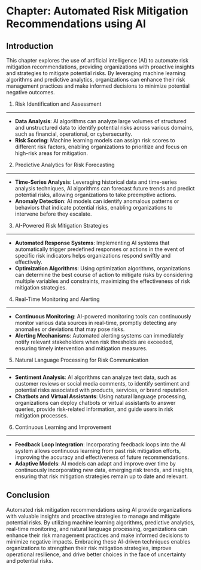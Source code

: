 Chapter: Automated Risk Mitigation Recommendations using AI
===========================================================

Introduction
------------

This chapter explores the use of artificial intelligence (AI) to automate risk mitigation recommendations, providing organizations with proactive insights and strategies to mitigate potential risks. By leveraging machine learning algorithms and predictive analytics, organizations can enhance their risk management practices and make informed decisions to minimize potential negative outcomes.

1. Risk Identification and Assessment
-------------------------------------

* **Data Analysis**: AI algorithms can analyze large volumes of structured and unstructured data to identify potential risks across various domains, such as financial, operational, or cybersecurity.
* **Risk Scoring**: Machine learning models can assign risk scores to different risk factors, enabling organizations to prioritize and focus on high-risk areas for mitigation.

2. Predictive Analytics for Risk Forecasting
--------------------------------------------

* **Time-Series Analysis**: Leveraging historical data and time-series analysis techniques, AI algorithms can forecast future trends and predict potential risks, allowing organizations to take preemptive actions.
* **Anomaly Detection**: AI models can identify anomalous patterns or behaviors that indicate potential risks, enabling organizations to intervene before they escalate.

3. AI-Powered Risk Mitigation Strategies
----------------------------------------

* **Automated Response Systems**: Implementing AI systems that automatically trigger predefined responses or actions in the event of specific risk indicators helps organizations respond swiftly and effectively.
* **Optimization Algorithms**: Using optimization algorithms, organizations can determine the best course of action to mitigate risks by considering multiple variables and constraints, maximizing the effectiveness of risk mitigation strategies.

4. Real-Time Monitoring and Alerting
------------------------------------

* **Continuous Monitoring**: AI-powered monitoring tools can continuously monitor various data sources in real-time, promptly detecting any anomalies or deviations that may pose risks.
* **Alerting Mechanisms**: Automated alerting systems can immediately notify relevant stakeholders when risk thresholds are exceeded, ensuring timely intervention and mitigation measures.

5. Natural Language Processing for Risk Communication
-----------------------------------------------------

* **Sentiment Analysis**: AI algorithms can analyze text data, such as customer reviews or social media comments, to identify sentiment and potential risks associated with products, services, or brand reputation.
* **Chatbots and Virtual Assistants**: Using natural language processing, organizations can deploy chatbots or virtual assistants to answer queries, provide risk-related information, and guide users in risk mitigation processes.

6. Continuous Learning and Improvement
--------------------------------------

* **Feedback Loop Integration**: Incorporating feedback loops into the AI system allows continuous learning from past risk mitigation efforts, improving the accuracy and effectiveness of future recommendations.
* **Adaptive Models**: AI models can adapt and improve over time by continuously incorporating new data, emerging risk trends, and insights, ensuring that risk mitigation strategies remain up to date and relevant.

Conclusion
----------

Automated risk mitigation recommendations using AI provide organizations with valuable insights and proactive strategies to manage and mitigate potential risks. By utilizing machine learning algorithms, predictive analytics, real-time monitoring, and natural language processing, organizations can enhance their risk management practices and make informed decisions to minimize negative impacts. Embracing these AI-driven techniques enables organizations to strengthen their risk mitigation strategies, improve operational resilience, and drive better choices in the face of uncertainty and potential risks.
